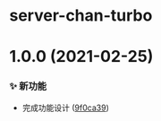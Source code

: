 # server-chan-turbo

# 1.0.0 (2021-02-25)


### ✨ 新功能

* 完成功能设计 ([9f0ca39](https://github.com/CaoMeiYouRen/server-chan-turbo/commit/9f0ca39))

